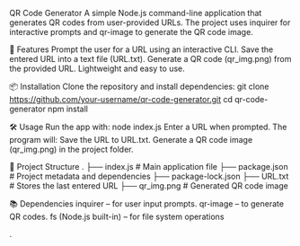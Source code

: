 QR Code Generator
A simple Node.js command-line application that generates QR codes from user-provided URLs. The project uses inquirer for interactive prompts and qr-image to generate the QR code image.

🚀 Features
Prompt the user for a URL using an interactive CLI.
Save the entered URL into a text file (URL.txt).
Generate a QR code (qr_img.png) from the provided URL.
Lightweight and easy to use.

📦 Installation
Clone the repository and install dependencies:
git clone https://github.com/your-username/qr-code-generator.git
cd qr-code-generator
npm install

🛠 Usage
Run the app with:
node index.js
Enter a URL when prompted.
The program will:
Save the URL to URL.txt.
Generate a QR code image (qr_img.png) in the project folder.

📂 Project Structure
.
├── index.js        # Main application file
├── package.json    # Project metadata and dependencies
├── package-lock.json
├── URL.txt         # Stores the last entered URL
├── qr_img.png      # Generated QR code image

📚 Dependencies
inquirer – for user input prompts.
qr-image – to generate QR codes.
fs (Node.js built-in) – for file system operations

.
